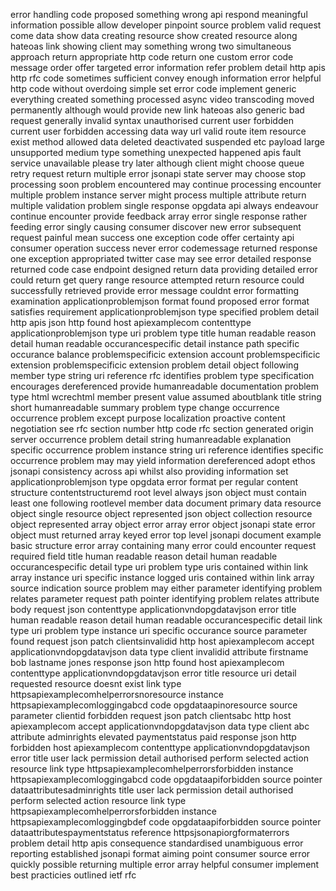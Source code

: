 error handling code proposed something wrong api respond meaningful information possible allow developer pinpoint source problem valid request come data show data creating resource show created resource along hateoas link showing client may something wrong two simultaneous approach return appropriate http code return one custom error code message order offer targeted error information refer problem detail http apis http rfc code sometimes sufficient convey enough information error helpful http code without overdoing simple set error code implement generic everything created something processed async video transcoding moved permanently although would provide new link hateoas also generic bad request generally invalid syntax unauthorised current user forbidden current user forbidden accessing data way url valid route item resource exist method allowed data deleted deactivated suspended etc payload large unsupported medium type something unexpected happened apis fault service unavailable please try later although client might choose queue retry request return multiple error jsonapi state server may choose stop processing soon problem encountered may continue processing encounter multiple problem instance server might process multiple attribute return multiple validation problem single response opgdata api always endeavour continue encounter provide feedback array error single response rather feeding error singly causing consumer discover new error subsequent request painful mean success one exception code offer certainty api consumer operation success never error codemessage returned response one exception appropriated twitter case may see error detailed response returned code case endpoint designed return data providing detailed error could return get query range resource attempted return resource could successfully retrieved provide error message couldnt error formatting examination applicationproblemjson format found proposed error format satisfies requirement applicationproblemjson type specified problem detail http apis json http found host apiexamplecom contenttype applicationproblemjson type uri problem type title human readable reason detail human readable occurancespecific detail instance path specific occurance balance problemspecificic extension account problemspecificic extension problemspecificic extension problem detail object following member type string uri reference rfc identifies problem type specification encourages dereferenced provide humanreadable documentation problem type html wcrechtml member present value assumed aboutblank title string short humanreadable summary problem type change occurrence occurrence problem except purpose localization proactive content negotiation see rfc section number http code rfc section generated origin server occurrence problem detail string humanreadable explanation specific occurrence problem instance string uri reference identifies specific occurrence problem may may yield information dereferenced adopt ethos jsonapi consistency across api whilst also providing information set applicationproblemjson type opgdata error format per regular content structure contentstructuremd root level always json object must contain least one following rootlevel member data document primary data resource object single resource object represented json object collection resource object represented array object error array error object jsonapi state error object must returned array keyed error top level jsonapi document example basic structure error array containing many error could encounter request required field title human readable reason detail human readable occurancespecific detail type uri problem type uris contained within link array instance uri specific instance logged uris contained within link array source indication source problem may either parameter identifying problem relates parameter request path pointer identifying problem relates attribute body request json contenttype applicationvndopgdatavjson error title human readable reason detail human readable occurancespecific detail link type uri problem type instance uri specific occurance source parameter found request json patch clientsinvalidid http host apiexamplecom accept applicationvndopgdatavjson data type client invalidid attribute firstname bob lastname jones response json http found host apiexamplecom contenttype applicationvndopgdatavjson error title resource uri detail requested resource doesnt exist link type httpsapiexamplecomhelperrorsnoresource instance httpsapiexamplecomloggingabcd code opgdataapinoresource source parameter clientid forbidden request json patch clientsabc http host apiexamplecom accept applicationvndopgdatavjson data type client abc attribute adminrights elevated paymentstatus paid response json http forbidden host apiexamplecom contenttype applicationvndopgdatavjson error title user lack permission detail authorised perform selected action resource link type httpsapiexamplecomhelperrorsforbidden instance httpsapiexamplecomloggingabcd code opgdataapiforbidden source pointer dataattributesadminrights title user lack permission detail authorised perform selected action resource link type httpsapiexamplecomhelperrorsforbidden instance httpsapiexamplecomloggingbdef code opgdataapiforbidden source pointer dataattributespaymentstatus reference httpsjsonapiorgformaterrors problem detail http apis consequence standardised unambiguous error reporting established jsonapi format aiming point consumer source error quickly possible returning multiple error array helpful consumer implement best practicies outlined ietf rfc